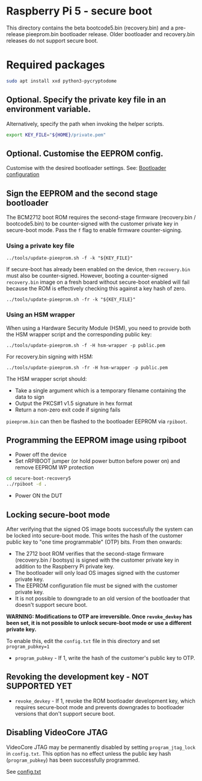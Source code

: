 # Raspberry Pi 5 - secure boot

This directory contains the beta bootcode5.bin (recovery.bin) and a pre-release pieeprom.bin
bootloader release. Older bootloader and recovery.bin releases do not support secure boot.

# Required packages
```bash
sudo apt install xxd python3-pycryptodome
```

## Optional. Specify the private key file in an environment variable.
Alternatively, specify the path when invoking the helper scripts.
```bash
export KEY_FILE="${HOME}/private.pem"
```

## Optional. Customise the EEPROM config.
Customise with the desired bootloader settings.
See: [Bootloader configuration](https://www.raspberrypi.com/documentation/computers/raspberry-pi.html#raspberry-pi-bootloader-configuration)

## Sign the EEPROM and the second stage bootloader
The BCM2712 boot ROM requires the second-stage firmware (recovery.bin / bootcode5.bin) to be counter-signed with the customer private key in secure-boot mode.
Pass the `f` flag to enable firmware counter-signing.

### Using a private key file
```
../tools/update-pieeprom.sh -f -k "${KEY_FILE}"
```

If secure-boot has already been enabled on the device, then `recovery.bin` must also be counter-signed.
However, booting a counter-signed `recovery.bin` image on a fresh board without secure-boot enabled will fail
because the ROM is effectively checking this against a key hash of zero.
```
../tools/update-pieeprom.sh -fr -k "${KEY_FILE}"
```

### Using an HSM wrapper
When using a Hardware Security Module (HSM), you need to provide both the HSM wrapper script and the corresponding public key:

```
../tools/update-pieeprom.sh -f -H hsm-wrapper -p public.pem
```

For recovery.bin signing with HSM:
```
../tools/update-pieeprom.sh -fr -H hsm-wrapper -p public.pem
```

The HSM wrapper script should:
- Take a single argument which is a temporary filename containing the data to sign
- Output the PKCS#1 v1.5 signature in hex format
- Return a non-zero exit code if signing fails

`pieeprom.bin` can then be flashed to the bootloader EEPROM via `rpiboot`.

## Programming the EEPROM image using rpiboot
* Power off the device
* Set nRPIBOOT jumper (or hold power button before power on) and remove EEPROM WP protection
```bash
cd secure-boot-recovery5
../rpiboot -d .
```
* Power ON the DUT

## Locking secure-boot mode
After verifying that the signed OS image boots successfully the system
can be locked into secure-boot mode.  This writes the hash of the
customer public key to "one time programmable" (OTP) bits. From then
onwards:

* The 2712 boot ROM verifies that the second-stage firmware (recovery.bin / bootsys) is
  signed with the customer private key in addition to the Raspberry Pi private key.
* The bootloader will only load OS images signed with the customer private key.
* The EEPROM configuration file must be signed with the customer private key.
* It is not possible to downgrade to an old version of the bootloader that doesn't
  support secure boot.

**WARNING: Modifications to OTP are irreversible. Once `revoke_devkey` has been set, it is not possible to unlock secure-boot mode or use a different private key.**

To enable this, edit the `config.txt` file in this directory and set
`program_pubkey=1`

* `program_pubkey` - If 1, write the hash of the customer's public key to OTP.

## Revoking the development key - NOT SUPPORTED YET
* `revoke_devkey` - If 1, revoke the ROM bootloader development key, which
   requires secure-boot mode and prevents downgrades to bootloader versions that
   don't support secure boot.

## Disabling VideoCore JTAG

VideoCore JTAG may be permanently disabled by setting `program_jtag_lock` in
`config.txt`. This option has no effect unless the public key hash (`program_pubkey`) has been successfully programmed.

See [config.txt](config.txt)
